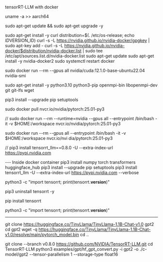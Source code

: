 tensorRT-LLM with docker

uname -a  >> aarch64

sudo apt-get update && sudo apt-get upgrade -y

sudo apt-get install -y curl
distribution=$(. /etc/os-release; echo $ID$VERSION_ID)
curl -s -L https://nvidia.github.io/nvidia-docker/gpgkey | sudo apt-key add -
curl -s -L https://nvidia.github.io/nvidia-docker/$distribution/nvidia-docker.list | sudo tee /etc/apt/sources.list.d/nvidia-docker.list
sudo apt-get update
sudo apt-get install -y nvidia-docker2
sudo systemctl restart docker

sudo docker run --rm --gpus all nvidia/cuda:12.1.0-base-ubuntu22.04 nvidia-smi

sudo apt-get install -y python3.10 python3-pip openmpi-bin libopenmpi-dev git git-lfs wget

pip3 install --upgrade pip setuptools

sudo docker pull nvcr.io/nvidia/pytorch:25.01-py3

// sudo docker run --rm --runtime=nvidia --gpus all --entrypoint /bin/bash -it -v $HOME:/workspace nvcr.io/nvidia/pytorch:25.01-py3

sudo docker run --rm  --gpus all --entrypoint /bin/bash -it -v $HOME:/workspace nvcr.io/nvi
dia/pytorch:25.01-py3

// pip3 install tensorrt_llm==0.8.0 -U --extra-index-url https://pypi.nvidia.com

---  Inside docker container
pip3 install numpy torch transformers huggingface_hub
pip3 install --upgrade pip setuptools
pip3 install tensorrt_llm -U --extra-index-url https://pypi.nvidia.com --verbose

python3 -c "import tensorrt; print(tensorrt.__version__)"

pip3 uninstall tensorrt -y

pip install tensorrt

python3 -c "import tensorrt; print(tensorrt.__version__)"


---

git clone https://huggingface.co/TinyLlama/TinyLlama-1.1B-Chat-v1.0 gpt2
cd gpt2
wget -q https://huggingface.co/TinyLlama/TinyLlama-1.1B-Chat-v1.0/resolve/main/pytorch_model.bin
cd ..


git clone --branch v0.8.0 https://github.com/NVIDIA/TensorRT-LLM.git
cd TensorRT-LLM
python3 examples/gpt/hf_gpt_convert.py -i gpt2 -o ./c-model/gpt2 --tensor-parallelism 1 --storage-type float16

